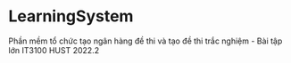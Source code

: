 # LearningSystem
Phần mềm tổ chức tạo ngân hàng đề thi và tạo đề thi trắc nghiệm - Bài tập lớn IT3100 HUST 2022.2
